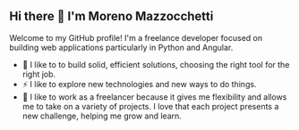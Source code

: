 ## Hi there 👋 I'm Moreno Mazzocchetti

Welcome to my GitHub profile! I'm a freelance developer focused on building web applications particularly in Python and Angular.

- 🔭 I like to to build solid, efficient solutions, choosing the right tool for the right job.
- ⚡ I like to explore new technologies and new ways to do things.
- 🚀 I like to work as a freelancer because it gives me flexibility and allows me to take on a variety of projects. I love that each project presents a new challenge, helping me grow and learn. 

